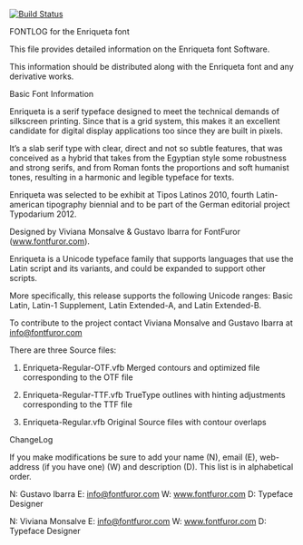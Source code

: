 [![Build Status](https://travis-ci.org/fontdirectory/enriqueta.svg?branch=master)](https://travis-ci.org/fontdirectory/enriqueta)

FONTLOG for the Enriqueta font

This file provides detailed information on the Enriqueta 
font Software.

This information should be distributed along with the 
Enriqueta font and any derivative works.

Basic Font Information

Enriqueta is a serif typeface designed to meet the technical 
demands of silkscreen printing. Since that is a grid system, 
this makes it an excellent candidate for digital display 
applications too since they are built in pixels.

It’s a slab serif type with clear, direct and not so subtle 
features, that was conceived as a hybrid that takes from 
the Egyptian style some robustness and strong serifs, and 
from Roman fonts the proportions and soft humanist tones, 
resulting in a harmonic and legible typeface for texts.

Enriqueta was selected to be exhibit at Tipos Latinos 2010, 
fourth Latin-american tipography biennial and to be part 
of the German editorial project Typodarium 2012.

Designed by Viviana Monsalve & Gustavo Ibarra 
for FontFuror (www.fontfuror.com).

Enriqueta is a Unicode typeface family that supports 
languages that use the Latin script and its variants, 
and could be expanded to support other scripts.

More specifically, this release supports the following 
Unicode ranges: Basic Latin, Latin-1 Supplement, Latin 
Extended-A, and Latin Extended-B.

To contribute to the project contact Viviana Monsalve 
and Gustavo Ibarra at info@fontfuror.com

There are three Source files:

1. Enriqueta-Regular-OTF.vfb Merged contours and 
   optimized file corresponding to the OTF file

2. Enriqueta-Regular-TTF.vfb TrueType outlines with 
   hinting adjustments corresponding to the TTF file

3. Enriqueta-Regular.vfb Original Source files 
   with contour overlaps

ChangeLog

If you make modifications be sure to add your name (N), 
email (E), web-address (if you have one) (W) and 
description (D). This list is in alphabetical order.

N: Gustavo Ibarra
E: info@fontfuror.com
W: www.fontfuror.com
D: Typeface Designer

N: Viviana Monsalve
E: info@fontfuror.com
W: www.fontfuror.com
D: Typeface Designer

